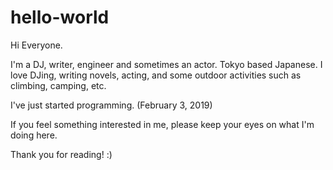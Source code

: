 # hello-world

Hi Everyone.

I'm a DJ, writer, engineer and sometimes an actor. Tokyo based Japanese.
I love DJing, writing novels, acting, and some outdoor activities such as climbing, camping, etc.

I've just started programming. (February 3, 2019)

If you feel something interested in me, please keep your eyes on what I'm doing here.

Thank you for reading! :)
